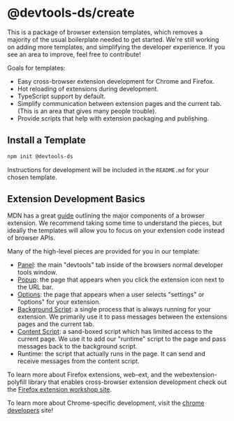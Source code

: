 # @devtools-ds/create

This is a package of browser extension templates, which removes a majority of the usual boilerplate needed to get started. We're still working on adding more templates, and simplifying the developer experience. If you see an area to improve, feel free to contribute!

Goals for templates:

- Easy cross-browser extension development for Chrome and Firefox.
- Hot reloading of extensions during development.
- TypeScript support by default.
- Simplify communication between extension pages and the current tab. (This is an area that gives many people trouble).
- Provide scripts that help with extension packaging and publishing.

## Install a Template

```sh
npm init @devtools-ds
```

Instructions for development will be included in the `README.md` for your chosen template.

## Extension Development Basics

MDN has a great [guide](https://developer.mozilla.org/en-US/docs/Mozilla/Add-ons/WebExtensions/Anatomy_of_a_WebExtension#Web_accessible_resources) outlining the major components of a browser extension. We recommend taking some time to understand the pieces, but ideally the templates will allow you to focus on your extension code instead of browser APIs.

Many of the high-level pieces are provided for you in our template:

- [Panel](https://developer.mozilla.org/en-US/docs/Mozilla/Add-ons/WebExtensions/user_interface/devtools_panels): the main "devtools" tab inside of the browsers normal developer tools window.
- [Popup](https://developer.mozilla.org/en-US/docs/Mozilla/Add-ons/WebExtensions/user_interface/Popups): the page that appears when you click the extension icon next to the URL bar.
- [Options](https://developer.mozilla.org/en-US/docs/Mozilla/Add-ons/WebExtensions/user_interface/Options_pages): the page that appears when a user selects "settings" or "options" for your extension.
- [Background Script](https://developer.mozilla.org/en-US/docs/Mozilla/Add-ons/WebExtensions/Anatomy_of_a_WebExtension#background_scripts): a single process that is always running for your extension. We primarily use it to pass messages between the extensions pages and the current tab.
- [Content Script](https://developer.mozilla.org/en-US/docs/Mozilla/Add-ons/WebExtensions/Anatomy_of_a_WebExtension#content_scripts): a sand-boxed script which has limited access to the current page. We use it to add our "runtime" script to the page and pass messages back to the background script.
- Runtime: the script that actually runs in the page. It can send and receive messages from the content script.

To learn more about Firefox extensions, web-ext, and the webextension-polyfill library that enables cross-browser extension development check out the [Firefox extension workshop site](https://extensionworkshop.com/documentation/develop/).

To learn more about Chrome-specific development, visit the [chrome developers](https://developer.chrome.com/docs/extensions/mv2/getstarted/) site!
